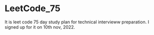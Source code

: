 # LeetCode_75

It is leet code 75 day study plan for technical intervieww preparation. I signed up for it on 10th nov, 2022. 
